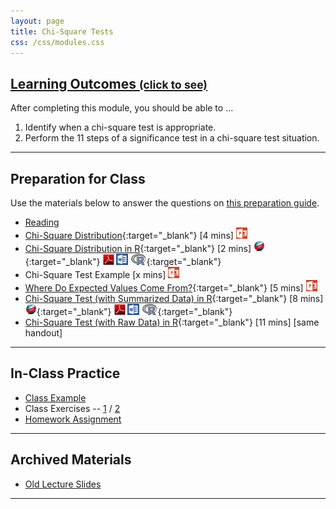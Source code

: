 ```yaml
---
layout: page
title: Chi-Square Tests
css: /css/modules.css
---
```


<div class="panel-group-ILOs">
  <div class="panel panel-default">
    <div class="panel-heading">
      <h2 class="panel-title">
        <a data-toggle="collapse" href="#ILOs">Learning Outcomes <small>(click to see)</small></a>
      </h2>
    </div>
    <div id="ILOs" class="panel-collapse collapse">
      <div class="panel-body">

<p>After completing this module, you should be able to ...</p>

<ol>
  <li> Identify when a chi-square test is appropriate.</li>
  <li> Perform the 11 steps of a significance test in a chi-square test situation.</li>
</ol>
      </div>
    </div>
  </div>
</div>

----

## Preparation for Class

Use the materials below to answer the questions on [this preparation guide](ChiSquare_Prep).

* [Reading](../book/18_IntroStats.pdf)
* [Chi-Square Distribution](https://vimeo.com/user45324800/chisqdist){:target="_blank"} [4 mins] [![PowerPoint](../img/ppt.png)](ChiSquare_PPT1.pptx)
* [Chi-Square Distribution in R](https://vimeo.com/user45324800/chisqdistribution){:target="_blank"} [2 mins] [![Web](../img/web.png)](ChiSquare_RHO1.html){:target="_blank"}  [![PDF](../img/pdf.png)](ChiSquare_RHO1.pdf) [![MSWord](../img/word.png)](ChiSquare_RHO1.docx)  [![R](../img/Rlogo.png)](ChiSquare_RHO1.R){:target="_blank"}
* Chi-Square Test Example [x mins] [![PowerPoint](../img/ppt.png)](ChiSquare_PPT2.pptx)
* [Where Do Expected Values Come From?](https://vimeo.com/user45324800/chisqtest-expvals){:target="_blank"} [5 mins] [![PowerPoint](../img/ppt.png)](ChiSquare_PPT2.pptx)
* [Chi-Square Test (with Summarized Data) in R](https://vimeo.com/user45324800/chisqsmrzd-ex1){:target="_blank"} [8 mins] [![Web](../img/web.png)](ChiSquare_RHO2.html){:target="_blank"}  [![PDF](../img/pdf.png)](ChiSquare_RHO2.pdf) [![MSWord](../img/word.png)](ChiSquare_RHO2.docx)  [![R](../img/Rlogo.png)](ChiSquare_RHO2.R){:target="_blank"}
* [Chi-Square Test (with Raw Data) in R](https://vimeo.com/user45324800/chisqraw-ex1){:target="_blank"} [11 mins] [same handout]

----

## In-Class Practice

* [Class Example](ChiSquare_CExmpl)
* Class Exercises -- [1](ChiSquare_CE1) / [2](ChiSquare_CE2)
* [Homework Assignment](ChiSquare_HW)

----

## Archived Materials

* [Old Lecture Slides](ChiSquare_PPT_old.pptx)

----
